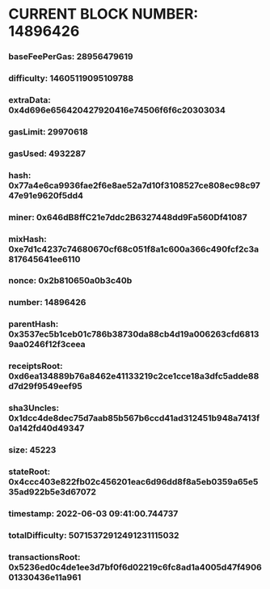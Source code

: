 # CURRENT BLOCK NUMBER: 14896426

### baseFeePerGas: 28956479619
### difficulty: 14605119095109788
### extraData: 0x4d696e656420427920416e74506f6f6c20303034
### gasLimit: 29970618
### gasUsed: 4932287
### hash: 0x77a4e6ca9936fae2f6e8ae52a7d10f3108527ce808ec98c9747e91e9620f5dd4
### miner: 0x646dB8ffC21e7ddc2B6327448dd9Fa560Df41087
### mixHash: 0xe7d1c4237c74680670cf68c051f8a1c600a366c490fcf2c3a817645641ee6110
### nonce: 0x2b810650a0b3c40b
### number: 14896426
### parentHash: 0x3537ec5b1ceb01c786b38730da88cb4d19a006263cfd68139aa0246f12f3ceea
### receiptsRoot: 0xd6ea134889b76a8462e41133219c2ce1cce18a3dfc5adde88d7d29f9549eef95
### sha3Uncles: 0x1dcc4de8dec75d7aab85b567b6ccd41ad312451b948a7413f0a142fd40d49347
### size: 45223
### stateRoot: 0x4ccc403e822fb02c456201eac6d96dd8f8a5eb0359a65e535ad922b5e3d67072
### timestamp: 2022-06-03 09:41:00.744737
### totalDifficulty: 50715372912491231115032
### transactionsRoot: 0x5236ed0c4de1ee3d7bf0f6d02219c6fc8ad1a4005d47f490601330436e11a961
